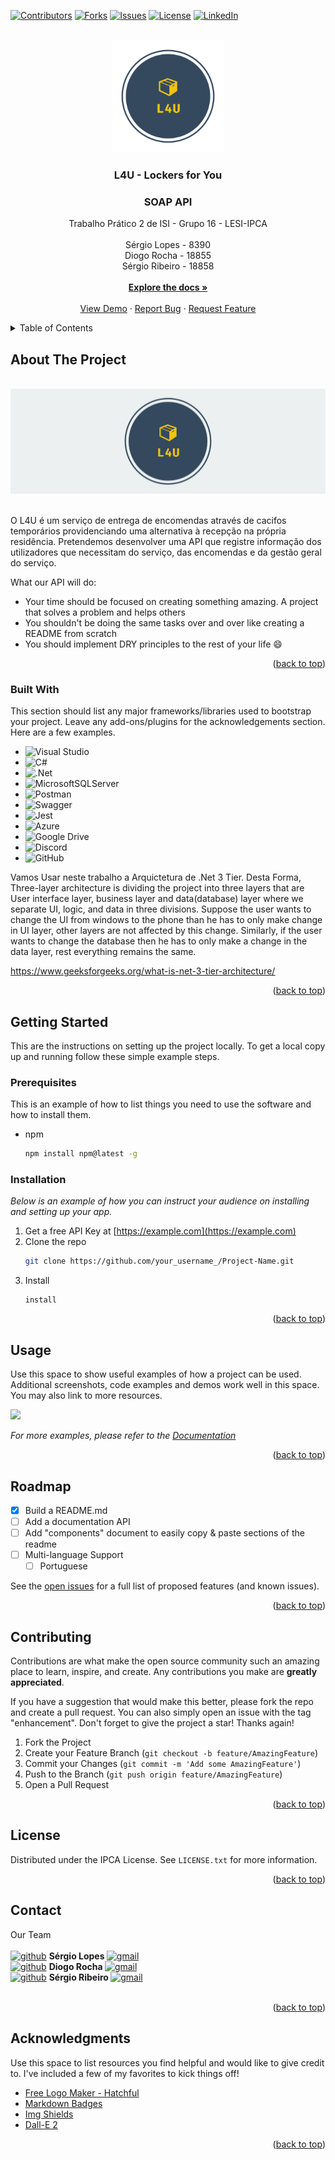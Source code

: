 <a name="readme-top"></a>

<!-- PROJECT SHIELDS -->
<!--
*** I'm using markdown "reference style" links for readability.
*** Reference links are enclosed in brackets [ ] instead of parentheses ( ).
*** See the bottom of this document for the declaration of the reference variables
*** for contributors-url, forks-url, etc. This is an optional, concise syntax you may use.
*** https://www.markdownguide.org/basic-syntax/#reference-style-links
-->
[![Contributors][contributors-shield]][contributors-url]
[![Forks][forks-shield]][forks-url]
[![Issues][issues-shield]][issues-url]
[![License][license-shield]][license-url]
[![LinkedIn][linkedin-shield]][linkedin-url]



<!-- PROJECT LOGO -->
<br />
<div align="center">
  <a href="https://github.com/L0pesi/L4U-API-SOAP">
    <img src="images/HatchfulExport-All/logo_transparent.png" alt="Logo" width="180" height="180">
  </a>

  <h3 align="center">L4U - Lockers for You</h3>
  <h3 align="center">SOAP API</h3>

  <p align="center">
    Trabalho Prático 2 de ISI - Grupo 16 - LESI-IPCA
    <br />
    <br />
    Sérgio Lopes - 8390
    <br />
    Diogo Rocha - 18855
    <br />
    Sérgio Ribeiro - 18858
    <br />
    <br />
    <a href="https://github.com/L0pesi/L4U-API-SOAP"><strong>Explore the docs »</strong></a>
    <br />
    <br />
    <a href="https://github.com/L0pesi/L4U-API-SOAP">View Demo</a>
    ·
    <a href="https://github.com/L0pesi/L4U-API-SOAP/issues">Report Bug</a>
    ·
    <a href="https://github.com/L0pesi/L4U-API-SOAP/issues">Request Feature</a>
  </p>
</div>



<!-- TABLE OF CONTENTS -->
<details>
  <summary>Table of Contents</summary>
  <ol>
    <li>
      <a href="#about-the-project">About The Project</a>
      <ul>
        <li><a href="#built-with">Built With</a></li>
      </ul>
    </li>
    <li>
      <a href="#getting-started">Getting Started</a>
      <ul>
        <li><a href="#prerequisites">Prerequisites</a></li>
        <li><a href="#installation">Installation</a></li>
      </ul>
    </li>
    <li><a href="#usage">Usage</a></li>
    <li><a href="#roadmap">Roadmap</a></li>
    <li><a href="#contributing">Contributing</a></li>
    <li><a href="#license">License</a></li>
    <li><a href="#contact">Contact</a></li>
    <li><a href="#acknowledgments">Acknowledgments</a></li>
  </ol>
</details>



<!-- ABOUT THE PROJECT -->
## About The Project

<br />
<div align="center">
  <a href="https://github.com/L0pesi/L4U-API-SOAP">
    <img src="images/HatchfulExport-All/twitter_header_photo_2.png" alt="Logo">
  </a>
  </div>
  <br />

O L4U é um serviço de entrega de encomendas através de cacifos temporários providenciando uma alternativa à recepção na própria residência.
Pretendemos desenvolver uma API que registre informação dos utilizadores que necessitam do serviço, das encomendas e da gestão geral do serviço.

What our API will do:
* Your time should be focused on creating something amazing. A project that solves a problem and helps others
* You shouldn't be doing the same tasks over and over like creating a README from scratch
* You should implement DRY principles to the rest of your life :smile:



<p align="right">(<a href="#readme-top">back to top</a>)</p>



### Built With

This section should list any major frameworks/libraries used to bootstrap your project. Leave any add-ons/plugins for the acknowledgements section. Here are a few examples.

* ![Visual Studio](https://img.shields.io/badge/Visual%20Studio-5C2D91.svg?style=for-the-badge&logo=visual-studio&logoColor=white)
* ![C#](https://img.shields.io/badge/c%23-%23239120.svg?style=for-the-badge&logo=c-sharp&logoColor=white)
* ![.Net](https://img.shields.io/badge/.NET-5C2D91?style=for-the-badge&logo=.net&logoColor=white)
* ![MicrosoftSQLServer](https://img.shields.io/badge/Microsoft%20SQL%20Sever-CC2927?style=for-the-badge&logo=microsoft%20sql%20server&logoColor=white)
* ![Postman](https://img.shields.io/badge/Postman-FF6C37?style=for-the-badge&logo=postman&logoColor=white)
* ![Swagger](https://img.shields.io/badge/-Swagger-%23Clojure?style=for-the-badge&logo=swagger&logoColor=white)
* ![Jest](https://img.shields.io/badge/-jest-%23C21325?style=for-the-badge&logo=jest&logoColor=white)
* ![Azure](https://img.shields.io/badge/azure-%230072C6.svg?style=for-the-badge&logo=microsoftazure&logoColor=white)
* ![Google Drive](https://img.shields.io/badge/Google%20Drive-4285F4?style=for-the-badge&logo=googledrive&logoColor=white)
* ![Discord](https://img.shields.io/badge/Discord-%235865F2.svg?style=for-the-badge&logo=discord&logoColor=white)
* ![GitHub](https://img.shields.io/badge/github-%23121011.svg?style=for-the-badge&logo=github&logoColor=white)

Vamos Usar neste trabalho a Arquictetura de .Net 3 Tier. 
Desta Forma, 
Three-layer architecture is dividing the project into three layers that are User interface layer, business layer and data(database) layer where we separate UI, logic, and data in three divisions. Suppose the user wants to change the UI from windows to the phone than he has to only make change in UI layer, other layers are not affected by this change. Similarly, if the user wants to change the database then he has to only make a change in the data layer, rest everything remains the same.


https://www.geeksforgeeks.org/what-is-net-3-tier-architecture/

<!--
* [![Next][Next.js]][Next-url]
* [![React][React.js]][React-url]
* [![Vue][Vue.js]][Vue-url]
* [![Angular][Angular.io]][Angular-url]
* [![Svelte][Svelte.dev]][Svelte-url]
* [![Laravel][Laravel.com]][Laravel-url]
* [![Bootstrap][Bootstrap.com]][Bootstrap-url]
* [![JQuery][JQuery.com]][JQuery-url]
-->


<p align="right">(<a href="#readme-top">back to top</a>)</p>



<!-- GETTING STARTED -->
## Getting Started

This are the instructions on setting up the project locally.
To get a local copy up and running follow these simple example steps.

### Prerequisites

This is an example of how to list things you need to use the software and how to install them.
* npm
  ```sh
  npm install npm@latest -g
  ```

### Installation

_Below is an example of how you can instruct your audience on installing and setting up your app._

1. Get a free API Key at [https://example.com](https://example.com)
2. Clone the repo
   ```sh
   git clone https://github.com/your_username_/Project-Name.git
   ```
3. Install 
   ```
   install
   ```

<p align="right">(<a href="#readme-top">back to top</a>)</p>



<!-- USAGE EXAMPLES -->
## Usage

Use this space to show useful examples of how a project can be used. Additional screenshots, code examples and demos work well in this space. You may also link to more resources.


[<img src="https://www.ctt.pt/contentAsset/raw-data/e5f516be-5216-4c07-bfb7-ef844cf0580f/imagemBanner/50b931f4-0745-4f5c-bea8-58257b2913be" width="50%">](https://www.youtube.com/watch?v=T24ynh05xKs&t=70s "Now in Android: 55")


_For more examples, please refer to the [Documentation](https://example.com)_

<p align="right">(<a href="#readme-top">back to top</a>)</p>



<!-- ROADMAP -->
## Roadmap

- [x] Build a README.md
- [ ] Add a documentation API
- [ ] Add "components" document to easily copy & paste sections of the readme
- [ ] Multi-language Support
    - [ ] Portuguese

See the [open issues](https://github.com/L0pesi/L4U-API-REST/issues) for a full list of proposed features (and known issues).

<p align="right">(<a href="#readme-top">back to top</a>)</p>



<!-- CONTRIBUTING -->
## Contributing

Contributions are what make the open source community such an amazing place to learn, inspire, and create. Any contributions you make are **greatly appreciated**.

If you have a suggestion that would make this better, please fork the repo and create a pull request. You can also simply open an issue with the tag "enhancement".
Don't forget to give the project a star! Thanks again!

1. Fork the Project
2. Create your Feature Branch (`git checkout -b feature/AmazingFeature`)
3. Commit your Changes (`git commit -m 'Add some AmazingFeature'`)
4. Push to the Branch (`git push origin feature/AmazingFeature`)
5. Open a Pull Request

<p align="right">(<a href="#readme-top">back to top</a>)</p>



<!-- LICENSE -->
## License

Distributed under the IPCA License. See `LICENSE.txt` for more information.

<p align="right">(<a href="#readme-top">back to top</a>)</p>



<!-- CONTACT -->
## Contact

Our Team
<br />
<br />
[![github][github]][github-sergio]  <b>  Sérgio Lopes  </b>  [![gmail][gmail]][gmail-sergio]
<br />
[![github][github]][github-diogo]  <b>  Diogo Rocha  </b>  [![gmail][gmail]][gmail-diogo]
<br />
[![github][github]][github-yuno]  <b>  Sérgio Ribeiro  </b>  [![gmail][gmail]][gmail-yuno]
<br />
<br />


<p align="right">(<a href="#readme-top">back to top</a>)</p>



<!-- ACKNOWLEDGMENTS -->
## Acknowledgments

Use this space to list resources you find helpful and would like to give credit to. I've included a few of my favorites to kick things off!

* [Free Logo Maker - Hatchful](https://www.shopify.com/tools/logo-maker)
* [Markdown Badges](https://ileriayo.github.io/markdown-badges/)
* [Img Shields](https://shields.io)
* [Dall-E 2](https://openai.com/dall-e-2/)


<!--
* [Choose an Open Source License](https://choosealicense.com)
* [GitHub Emoji Cheat Sheet](https://www.webpagefx.com/tools/emoji-cheat-sheet)
* [Malven's Flexbox Cheatsheet](https://flexbox.malven.co/)
* [Malven's Grid Cheatsheet](https://grid.malven.co/)
* [Img Shields](https://shields.io)
* [GitHub Pages](https://pages.github.com)
* [Font Awesome](https://fontawesome.com)
* [React Icons](https://react-icons.github.io/react-icons/search)
-->

<p align="right">(<a href="#readme-top">back to top</a>)</p>



<!-- MARKDOWN LINKS & IMAGES -->
<!-- https://www.markdownguide.org/basic-syntax/#reference-style-links -->
[contributors-shield]: https://img.shields.io/github/contributors/L0pesi/L4U-API-SOAP?style=for-the-badge
[contributors-url]: https://github.com/L0pesi/L4U-API-SOAP/graphs/contributors
[github]: https://img.shields.io/badge/github-%23121011.svg?style=flat&logo=github&logoColor=white
[github-sergio]: https://github.com/L0pesi/
[github-diogo]: https://github.com/diogorocha1999/
[github-yuno]: https://github.com/sergio0140/
[gmail]: https://img.shields.io/badge/Gmail-D14836?style=plastic&logo=gmail&logoColor=white
[gmail-sergio]: sergiomaciel21@gmail.com
[gmail-diogo]: diogocorreia1999@gmail.com
[gmail-yuno]: serginhoribeiro1@gmail.com
[forks-shield]: https://img.shields.io/github/languages/code-size/L0pesi/L4U-API-SOAP?style=for-the-badge
[forks-url]: https://github.com/L0pesi/L4U-API-SOAP/
[stars-shield]: https://img.shields.io/github/stars/othneildrew/Best-README-Template.svg?style=for-the-badge
[stars-url]: https://github.com/L0pesi/L4U-API-SOAP/stargazers
[issues-shield]: https://img.shields.io/github/issues/L0pesi/L4U-API-SOAP?style=for-the-badge
[issues-url]: https://github.com/L0pesi/L4U-API-SOAP/issues
[license-shield]: https://img.shields.io/badge/License-IPCA-brightgreen?style=for-the-badge
[license-url]: https://github.com/L0pesi/L4U-API-SOAP/blob/master/LICENSE.txt
[linkedin-shield]: https://img.shields.io/badge/-LinkedIn-black.svg?style=for-the-badge&logo=linkedin&colorB=555
[linkedin-url]: https://linkedin.com/in/L4U-API-SOAP
[product-screenshot]: images/screenshot.png
[Next.js]: https://img.shields.io/badge/next.js-000000?style=for-the-badge&logo=nextdotjs&logoColor=white
[Next-url]: https://nextjs.org/
[React.js]: https://img.shields.io/badge/React-20232A?style=for-the-badge&logo=react&logoColor=61DAFB
[React-url]: https://reactjs.org/
[Vue.js]: https://img.shields.io/badge/Vue.js-35495E?style=for-the-badge&logo=vuedotjs&logoColor=4FC08D
[Vue-url]: https://vuejs.org/
[Angular.io]: https://img.shields.io/badge/Angular-DD0031?style=for-the-badge&logo=angular&logoColor=white
[Angular-url]: https://angular.io/
[Svelte.dev]: https://img.shields.io/badge/Svelte-4A4A55?style=for-the-badge&logo=svelte&logoColor=FF3E00
[Svelte-url]: https://svelte.dev/
[Laravel.com]: https://img.shields.io/badge/Laravel-FF2D20?style=for-the-badge&logo=laravel&logoColor=white
[Laravel-url]: https://laravel.com
[Bootstrap.com]: https://img.shields.io/badge/Bootstrap-563D7C?style=for-the-badge&logo=bootstrap&logoColor=white
[Bootstrap-url]: https://getbootstrap.com
[JQuery.com]: https://img.shields.io/badge/jQuery-0769AD?style=for-the-badge&logo=jquery&logoColor=white
[JQuery-url]: https://jquery.com 
